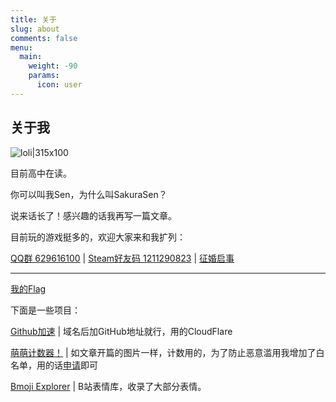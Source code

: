 ```yaml
---
title: 关于
slug: about
comments: false
menu:
  main:
    weight: -90
    params:
      icon: user
---
```

## 关于我

![loli|315x100](https://loli.sakurasen.cn/@About?name=About&theme=asoul&padding=7&offset=0&align=top&scale=1&pixelated=1&darkmode=0)

目前高中在读。

你可以叫我Sen，为什么叫SakuraSen？

说来话长了！感兴趣的话我再写一篇文章。

目前玩的游戏挺多的，欢迎大家来和我扩列：

[QQ群 629616100](https://jq.qq.com/?_wv=1027&k=G2D7IA7x) | [Steam好友码 1211290823](https://steamcommunity.com/id/SakuraSenQwQ) | [征婚启事](https://www.bilibili.com/video/BV1rr4y1b7cu)

---

[我的Flag](/flags)

下面是一些项目：

[Github加速](https://cf.senovo.space/) | 域名后加GitHub地址就行，用的CloudFlare

[萌萌计数器！](https://loli.sakurasen.cn/) | 如文章开篇的图片一样，计数用的，为了防止恶意滥用我增加了白名单，用的话[申请](https://blog.sakurasen.cn/loli/)即可

[Bmoji Explorer](https://bmoji.sakurasen.cn/) | B站表情库，收录了大部分表情。

